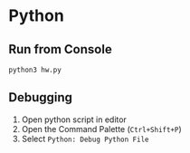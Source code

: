 # Python

## Run from Console
```
python3 hw.py
```

## Debugging
1. Open python script in editor
1. Open the Command Palette (`Ctrl+Shift+P`)
1. Select `Python: Debug Python File`